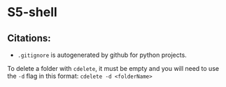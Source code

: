 # S5-shell
## Citations:
* `.gitignore` is autogenerated by github for python projects.

To delete a folder with `cdelete`, it must be empty and you will need to use the `-d` flag in this format: `cdelete -d <folderName>`